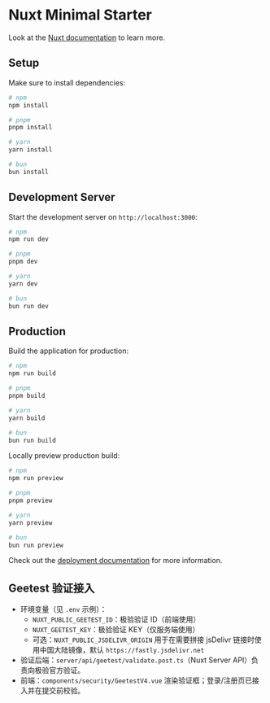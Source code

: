# Nuxt Minimal Starter

Look at the [Nuxt documentation](https://nuxt.com/docs/getting-started/introduction) to learn more.

## Setup

Make sure to install dependencies:

```bash
# npm
npm install

# pnpm
pnpm install

# yarn
yarn install

# bun
bun install
```

## Development Server

Start the development server on `http://localhost:3000`:

```bash
# npm
npm run dev

# pnpm
pnpm dev

# yarn
yarn dev

# bun
bun run dev
```

## Production

Build the application for production:

```bash
# npm
npm run build

# pnpm
pnpm build

# yarn
yarn build

# bun
bun run build
```

Locally preview production build:

```bash
# npm
npm run preview

# pnpm
pnpm preview

# yarn
yarn preview

# bun
bun run preview
```

Check out the [deployment documentation](https://nuxt.com/docs/getting-started/deployment) for more information.

## Geetest 验证接入

- 环境变量（见 `.env` 示例）：
  - `NUXT_PUBLIC_GEETEST_ID`：极验验证 ID（前端使用）
  - `NUXT_GEETEST_KEY`：极验验证 KEY（仅服务端使用）
  - 可选：`NUXT_PUBLIC_JSDELIVR_ORIGIN` 用于在需要拼接 jsDelivr 链接时使用中国大陆镜像，默认 `https://fastly.jsdelivr.net`
- 验证后端：`server/api/geetest/validate.post.ts`（Nuxt Server API）负责向极验官方验证。
- 前端：`components/security/GeetestV4.vue` 渲染验证框；登录/注册页已接入并在提交前校验。
